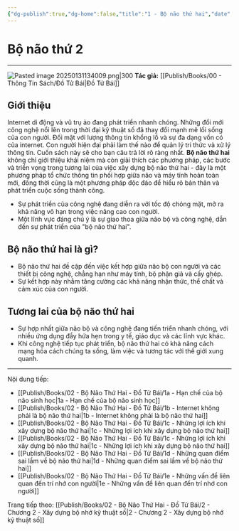 ```yaml
---
{"dg-publish":true,"dg-home":false,"title":"1 - Bộ não thứ hai","date":"2025-01-31","tags":["sach","sach/bo-nao-thu-hai"],"Related":null,"dg-path":"Books/02 - Bộ Não Thứ Hai - Đồ Tử Bái/1 - Bộ não thứ hai.md","permalink":"/books/02-bo-nao-thu-hai-do-tu-bai/1-bo-nao-thu-hai/","dgPassFrontmatter":true,"updated":"2025-02-23T13:52:14.736+07:00"}
---
```


# Bộ não thứ 2
---
![Pasted image 20250131134009.png|300](/img/user/src/Pasted%20image%2020250131134009.png)
**Tác giả:**  [[Publish/Books/00 - Thông Tin Sách/Đồ Tử Bái\|Đồ Tử Bái]]
## **Giới thiệu**

Internet di động và vũ trụ ảo đang phát triển nhanh chóng. Những đổi mới công nghệ nổi lên trong thời đại kỹ thuật số đã thay đổi mạnh mẽ lối sống của con người. Đối mặt với lượng thông tin khổng lồ và sự đa dạng vốn có của internet. Con người hiện đại phải làm thế nào để quản lý tri thức và xử lý thông tin. Cuốn sách này sẽ cho bạn câu trả lời rõ ràng nhất.
**Bộ não thứ hai** không chỉ giới thiệu khái niệm mà còn giải thích các phương pháp, các bước và triển vọng trong tương lai của việc xây dựng bộ não thứ hai - đây là một phương pháp tổ chức thông tin phối hợp giữa não và máy tính hoàn toàn mới, đồng thời cũng là một phương pháp độc đáo để hiểu rõ bản thân và phát triển cuộc sống thành công.

- Sự phát triển của công nghệ đang diễn ra với tốc độ chóng mặt, mở ra khả năng vô hạn trong việc nâng cao con người.
- Một lĩnh vực đáng chú ý là sự giao thoa giữa não bộ và công nghệ, dẫn đến sự phát triển của "bộ não thứ hai".

## **Bộ não thứ hai là gì?**

- Bộ não thứ hai đề cập đến việc kết hợp giữa não bộ con người và các thiết bị công nghệ, chẳng hạn như máy tính, bộ phận giả và cấy ghép.
- Sự kết hợp này nhằm tăng cường các khả năng nhận thức, thể chất và cảm xúc của con người.

## **Tương lai của bộ não thứ hai**

- Sự hợp nhất giữa não bộ và công nghệ đang tiến triển nhanh chóng, với nhiều ứng dụng đầy hứa hẹn trong y tế, giáo dục và các lĩnh vực khác.
- Khi công nghệ tiếp tục phát triển, bộ não thứ hai có khả năng cách mạng hóa cách chúng ta sống, làm việc và tương tác với thế giới xung quanh.

---
Nội dung tiếp: 
- [[Publish/Books/02 - Bộ Não Thứ Hai - Đồ Tử Bái/1a - Hạn chế của bộ não sinh học\|1a - Hạn chế của bộ não sinh học]]
- [[Publish/Books/02 - Bộ Não Thứ Hai - Đồ Tử Bái/1b - Internet không phải là bộ não thứ hai\|1b - Internet không phải là bộ não thứ hai]]
- [[Publish/Books/02 - Bộ Não Thứ Hai - Đồ Tử Bái/1c - Những lợi ích khi xây dựng bộ não thứ hai\|1c - Những lợi ích khi xây dựng bộ não thứ hai]]
- [[Publish/Books/02 - Bộ Não Thứ Hai - Đồ Tử Bái/1c - Những lợi ích khi xây dựng bộ não thứ hai\|1c - Những lợi ích khi xây dựng bộ não thứ hai]]
- [[Publish/Books/02 - Bộ Não Thứ Hai - Đồ Tử Bái/1d - Những quan điểm sai lầm về bộ não thứ hai\|1d - Những quan điểm sai lầm về bộ não thứ hai]]
- [[Publish/Books/02 - Bộ Não Thứ Hai - Đồ Tử Bái/1e - Những vấn đề liên quan đến trí nhớ con người\|1e - Những vấn đề liên quan đến trí nhớ con người]]

Trang tiếp theo:
[[Publish/Books/02 - Bộ Não Thứ Hai - Đồ Tử Bái/2 - Chương 2 - Xây dựng bộ nhớ kỹ thuật số\|2 - Chương 2 - Xây dựng bộ nhớ kỹ thuật số]]